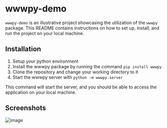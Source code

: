 # wwwpy-demo

`wwwpy-demo` is an illustrative project showcasing the utilization of the `wwwpy` 
package. 
This README contains instructions on how to set up, install, and run the project on your local machine.

## Installation
1. Setup your python environment
2. Install the wwwpy package by running the command `pip install wwwpy`
3. Clone the repository and change your working directory to it
4. Start the wwwpy server with `python -m wwwpy.server`


This command will start the server, and you should be able to access the application on your local machine.

## Screenshots

![image](https://github.com/www-py/wwwpy-demo/assets/3785783/163ca2fd-647e-4d0d-aece-2d24a3f74970)


